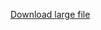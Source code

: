 [Download large file](https://drive.google.com/file/d/1KYzxLNFy9NfOJatezTopmYXfj6wSkpKK/view?usp=sharing)
